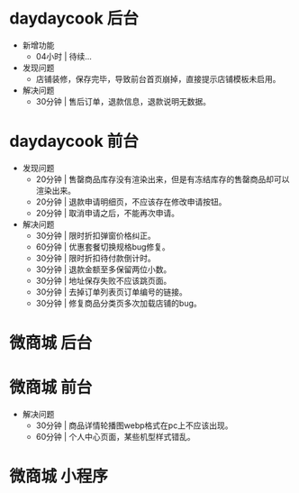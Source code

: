 # daydaycook 后台
* 新增功能
    - 04小时 | 待续...
* 发现问题
    - 店铺装修，保存完毕，导致前台首页崩掉，直接提示店铺模板未启用。
* 解决问题
    - 30分钟 | 售后订单，退款信息，退款说明无数据。

# daydaycook 前台
* 发现问题
    - 20分钟 | 售罄商品库存没有渲染出来，但是有冻结库存的售罄商品却可以渲染出来。
    - 20分钟 | 退款申请明细页，不应该存在修改申请按钮。
    - 20分钟 | 取消申请之后，不能再次申请。
* 解决问题
    - 30分钟 | 限时折扣弹窗价格纠正。
    - 60分钟 | 优惠套餐切换规格bug修复。
    - 30分钟 | 限时折扣待付款倒计时。
    - 30分钟 | 退款金额至多保留两位小数。
    - 30分钟 | 地址保存失败不应该跳页面。
    - 30分钟 | 去掉订单列表页订单编号的链接。
    - 30分钟 | 修复商品分类页多次加载店铺的bug。

# 微商城 后台

# 微商城 前台
* 解决问题
    - 30分钟 | 商品详情轮播图webp格式在pc上不应该出现。
    - 60分钟 | 个人中心页面，某些机型样式错乱。

# 微商城 小程序
